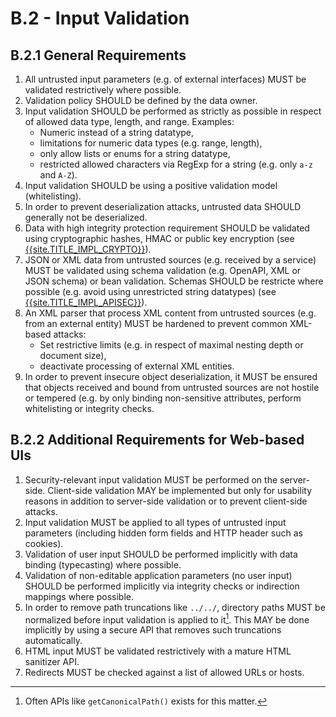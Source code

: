 # B.2 - Input Validation

## B.2.1 General Requirements

1. All untrusted input parameters (e.g. of external interfaces) MUST be validated restrictively where possible.
2. Validation policy SHOULD be defined by the data owner.
3. Input validation SHOULD be performed as strictly as possible in respect of allowed data type, length, and range. Examples:
    - Numeric instead of a string datatype,
    - limitations for numeric data types (e.g. range, length),
    - only allow lists or enums for a string datatype,
    - restricted allowed characters via RegExp for a string (e.g. only `a-z` and `A-Z`).
4. Input validation SHOULD be using a positive validation model (whitelisting).
5. In order to prevent deserialization attacks, untrusted data SHOULD generally not be deserialized.
6. Data with high integrity protection requirement SHOULD be validated using cryptographic hashes, HMAC or public key encryption (see [{{site.TITLE_IMPL_CRYPTO}}]({{site.URL_IMPL_CRYPTO}})).
7. JSON or XML data from untrusted sources (e.g. received by a service) MUST be validated using schema validation (e.g. OpenAPI, XML or JSON schema) or bean validation. Schemas SHOULD be restricte where possible (e.g. avoid using unrestricted string datatypes) (see [{{site.TITLE_IMPL_APISEC}}]({{site.URL_IMPL_APISEC}})).
8. An XML parser that process XML content from untrusted sources (e.g. from an external entity) MUST be hardened to prevent common XML-based attacks:
    - Set restrictive limits (e.g. in respect of maximal nesting depth or document size),
    - deactivate processing of external XML entities.
9. In order to prevent insecure object deserialization, it MUST be ensured that objects received and bound from untrusted sources are not hostile or tempered (e.g. by only binding non-sensitive attributes, perform whitelisting or integrity checks.

## B.2.2 Additional Requirements for Web-based UIs
1. Security-relevant input validation MUST be performed on the server-side. Client-side validation MAY be implemented but only for usability reasons in addition to server-side validation or to prevent client-side attacks.
2. Input validation MUST be applied to all types of untrusted input parameters (including hidden form fields and HTTP header such as cookies).
3. Validation of user input SHOULD be performed implicitly with data binding (typecasting) where possible.
4. Validation of non-editable application parameters (no user input) SHOULD be performed implicitly via integrity checks or indirection mappings where possible.
5. In order to remove path truncations like `../../`, directory paths MUST be normalized before input validation is applied to it[^1]. This MAY be done implicitly by using a secure API that removes such truncations automatically.
6. HTML input MUST be validated restrictively with a mature HTML sanitizer API.
7. Redirects MUST be checked against a list of allowed URLs or hosts.

[^1]: Often APIs like `getCanonicalPath()` exists for this matter.
